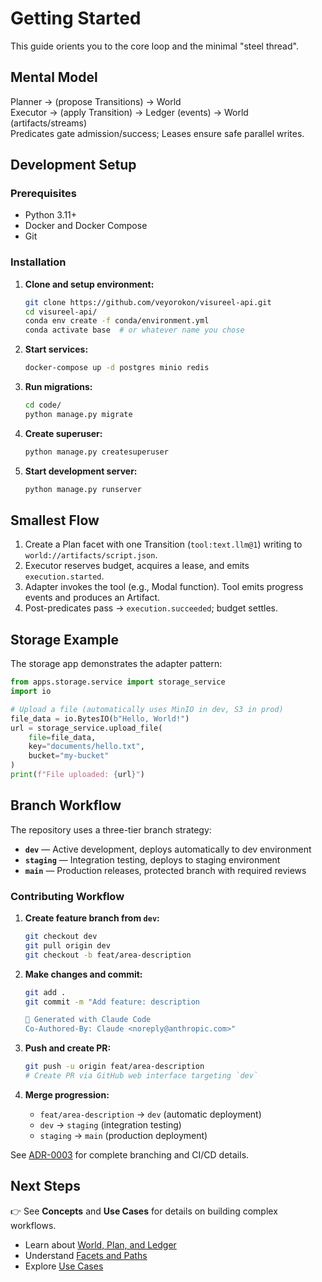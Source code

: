# Getting Started

This guide orients you to the core loop and the minimal "steel thread".

## Mental Model

Planner → (propose Transitions) → World  
Executor → (apply Transition) → Ledger (events) → World (artifacts/streams)  
Predicates gate admission/success; Leases ensure safe parallel writes.

## Development Setup

### Prerequisites

- Python 3.11+
- Docker and Docker Compose
- Git

### Installation

1. **Clone and setup environment:**
   ```bash
   git clone https://github.com/veyorokon/visureel-api.git
   cd visureel-api/
   conda env create -f conda/environment.yml
   conda activate base  # or whatever name you chose
   ```

2. **Start services:**
   ```bash
   docker-compose up -d postgres minio redis
   ```

3. **Run migrations:**
   ```bash
   cd code/
   python manage.py migrate
   ```

4. **Create superuser:**
   ```bash
   python manage.py createsuperuser
   ```

5. **Start development server:**
   ```bash
   python manage.py runserver
   ```

## Smallest Flow

1. Create a Plan facet with one Transition (`tool:text.llm@1`) writing to `world://artifacts/script.json`.
2. Executor reserves budget, acquires a lease, and emits `execution.started`.
3. Adapter invokes the tool (e.g., Modal function). Tool emits progress events and produces an Artifact.
4. Post-predicates pass → `execution.succeeded`; budget settles.

## Storage Example

The storage app demonstrates the adapter pattern:

```python
from apps.storage.service import storage_service
import io

# Upload a file (automatically uses MinIO in dev, S3 in prod)
file_data = io.BytesIO(b"Hello, World!")
url = storage_service.upload_file(
    file=file_data,
    key="documents/hello.txt", 
    bucket="my-bucket"
)
print(f"File uploaded: {url}")
```

## Branch Workflow

The repository uses a three-tier branch strategy:

- **`dev`** — Active development, deploys automatically to dev environment
- **`staging`** — Integration testing, deploys to staging environment  
- **`main`** — Production releases, protected branch with required reviews

### Contributing Workflow

1. **Create feature branch from `dev`:**
   ```bash
   git checkout dev
   git pull origin dev
   git checkout -b feat/area-description
   ```

2. **Make changes and commit:**
   ```bash
   git add .
   git commit -m "Add feature: description
   
   🤖 Generated with Claude Code
   Co-Authored-By: Claude <noreply@anthropic.com>"
   ```

3. **Push and create PR:**
   ```bash
   git push -u origin feat/area-description
   # Create PR via GitHub web interface targeting `dev`
   ```

4. **Merge progression:**
   - `feat/area-description` → `dev` (automatic deployment)
   - `dev` → `staging` (integration testing)  
   - `staging` → `main` (production deployment)

See [ADR-0003](../adr/ADR-0003-branch-strategy-cicd) for complete branching and CI/CD details.

## Next Steps

👉 See **Concepts** and **Use Cases** for details on building complex workflows.

- Learn about [World, Plan, and Ledger](../concepts/world-plan-ledger)
- Understand [Facets and Paths](../concepts/facets-and-paths)  
- Explore [Use Cases](../use-cases/media-generation)